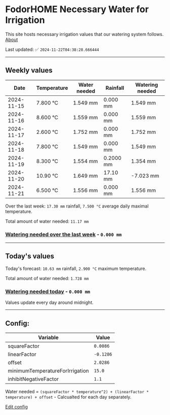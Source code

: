 # FodorHOME Necessary Water for Irrigation

This site hosts necessary irrigation values that our watering system follows. [About](https://github.com/redyau/irrigation)

Last updated: ✅ `2024-11-22T04:38:28.666444`

---

## Weekly values

| Date | Temperature | Water needed | Rainfall | Watering needed |
|-----|-----|-----|-----|-----|
| 2024-11-15 | 7.800 °C | 1.549 mm | 0.000 mm | 1.549 mm |
| 2024-11-16 | 8.600 °C | 1.559 mm | 0.000 mm | 1.559 mm |
| 2024-11-17 | 2.600 °C | 1.752 mm | 0.000 mm | 1.752 mm |
| 2024-11-18 | 7.800 °C | 1.549 mm | 0.000 mm | 1.549 mm |
| 2024-11-19 | 8.300 °C | 1.554 mm | 0.2000 mm | 1.354 mm |
| 2024-11-20 | 10.90 °C | 1.649 mm | 17.10 mm | -7.023 mm |
| 2024-11-21 | 6.500 °C | 1.556 mm | 0.000 mm | 1.556 mm |


Over the last week: `17.30 mm` rainfall, `7.500 °C` average daily maximal temperature.

Total amount of water needed: `11.17 mm`

### [Watering needed over the last week](lastweek.txt) - `0.000 mm`

---

## Today's values

Today's forecast: `10.63 mm` rainfall, `2.900 °C` maximum temperature.

Total amount of water needed: `1.728 mm`

### [Watering needed today](today.txt) - `0.000 mm`

Values update every day around midnight.

---

## Config:

| Variable | Value |
|-----|-----|
| squareFactor | `0.0086` |
| linearFactor | `-0.1286` |
| offset | `2.0286` |
| minimumTemperatureForIrrigation | `15.0` |
| inhibitNegativeFactor | `1.1` |

Water needed = `(squareFactor * temperature^2) + (linearFactor * temperature) + offset` - Calcualted for each day separately.

[Edit config](https://github.com/RedyAu/irrigation/edit/main/config.json)
